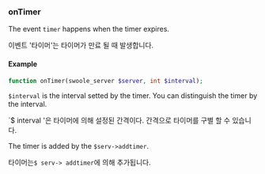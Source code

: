 ### onTimer

The event `timer` happens when the timer expires.

이벤트 '타이머'는 타이머가 만료 될 때 발생합니다.

#### Example

```php
function onTimer(swoole_server $server, int $interval);
```

`$interval` is the interval setted by the timer. You can distinguish the timer by the interval.

`$ interval '은 타이머에 의해 설정된 간격이다. 간격으로 타이머를 구별 할 수 있습니다.

The timer is added by the `$serv->addtimer`.

타이머는`$ serv-> addtimer`에 의해 추가됩니다.